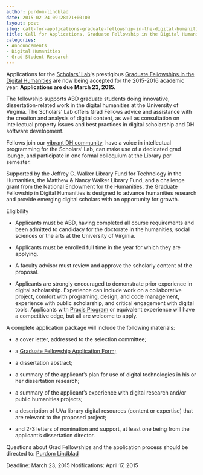 ```yaml
---
author: purdom-lindblad
date: 2015-02-24 09:28:21+00:00
layout: post
slug: call-for-applications-graduate-fellowship-in-the-digital-humanities
title: Call for Applications, Graduate Fellowship in the Digital Humanities
categories:
- Announcements
- Digital Humanities
- Grad Student Research
---
```


Applications for the [Scholars’ Lab](http://scholarslab.org)'s prestigious [Graduate Fellowships in the Digital Humanities](http://scholarslab.org/graduate-fellowships/) are now being accepted for the 2015-2016 academic year. **Applications are due March 23, 2015.**

The fellowship supports ABD graduate students doing innovative, dissertation-related work in the digital humanities at the University of Virginia. The Scholars’ Lab offers Grad Fellows advice and assistance with the creation and analysis of digital content, as well as consultation on intellectual property issues and best practices in digital scholarship and DH software development.

Fellows join our [vibrant DH community](http://scholarslab.org/people/), have a voice in intellectual programming for the Scholars’ Lab, can make use of a dedicated grad lounge, and participate in one formal colloquium at the Library per semester.

Supported by the Jeffrey C. Walker Library Fund for Technology in the Humanities, the Matthew & Nancy Walker Library Fund, and a challenge grant from the National Endowment for the Humanities, the Graduate Fellowship in Digital Humanities is designed to advance humanities research and provide emerging digital scholars with an opportunity for growth.

Eligibility



	
  * Applicants must be ABD, having completed all course requirements and been admitted to candidacy for the doctorate in the humanities, social sciences or the arts at the University of Virginia.

	
  * Applicants must be enrolled full time in the year for which they are applying.

	
  * A faculty advisor must review and approve the scholarly content of the proposal.

	
  * Applicants are strongly encouraged to demonstrate prior experience in digital scholarship. Experience can include work on a collaborative project, comfort with programing, design, and code management, experience with public scholarship, and critical engagement with digital tools. Applicants with [Praxis Program](http://praxis.scholarslab.org) or equivalent experience will have a competitive edge, but all are welcome to apply.


A complete application package will include the following materials:

	
  * a cover letter, addressed to the selection committee;

	
  * a [Graduate Fellowship Application Form;](http://static.scholarslab.org/wp-content/uploads/2012/10/fellowsapp2013.pdf)

	
  * a dissertation abstract;

	
  * a summary of the applicant’s plan for use of digital technologies in his or her dissertation research;

	
  * a summary of the applicant’s experience with digital research and/or public humanities projects;

	
  * a description of UVa library digital resources (content or expertise) that are relevant to the proposed project;

	
  * and 2-3 letters of nomination and support, at least one being from the applicant’s dissertation director.


Questions about Grad Fellowships and the application process should be directed to: [Purdom Lindblad](mailto:jpl8e@virginia.edu)

Deadline: March 23, 2015
Notifications: April 17, 2015


